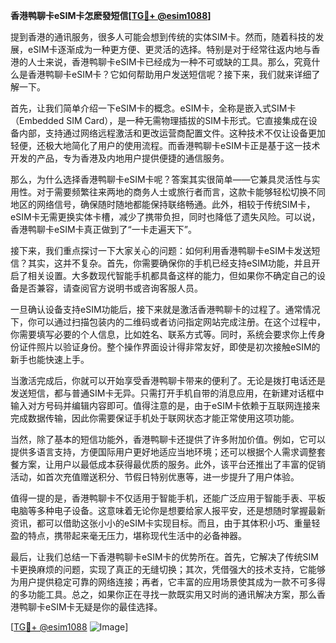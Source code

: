 **香港鸭聊卡eSIM卡怎麽發短信[[TG💪+ @esim1088](https://t.me/s/esim1088)]**

提到香港的通讯服务，很多人可能会想到传统的实体SIM卡。然而，随着科技的发展，eSIM卡逐渐成为一种更方便、更灵活的选择。特别是对于经常往返内地与香港的人士来说，香港鸭聊卡eSIM卡已经成为一种不可或缺的工具。那么，究竟什么是香港鸭聊卡eSIM卡？它如何帮助用户发送短信呢？接下来，我们就来详细了解一下。

首先，让我们简单介绍一下eSIM卡的概念。eSIM卡，全称是嵌入式SIM卡（Embedded SIM Card），是一种无需物理插拔的SIM卡形式。它直接集成在设备内部，支持通过网络远程激活和更改运营商配置文件。这种技术不仅让设备更加轻便，还极大地简化了用户的使用流程。而香港鸭聊卡eSIM卡正是基于这一技术开发的产品，专为香港及内地用户提供便捷的通信服务。

那么，为什么选择香港鸭聊卡eSIM卡呢？答案其实很简单——它兼具灵活性与实用性。对于需要频繁往来两地的商务人士或旅行者而言，这款卡能够轻松切换不同地区的网络信号，确保随时随地都能保持联络畅通。此外，相较于传统SIM卡，eSIM卡无需更换实体卡槽，减少了携带负担，同时也降低了遗失风险。可以说，香港鸭聊卡eSIM卡真正做到了“一卡走遍天下”。

接下来，我们重点探讨一下大家关心的问题：如何利用香港鸭聊卡eSIM卡发送短信？其实，这并不复杂。首先，你需要确保你的手机已经支持eSIM功能，并且开启了相关设置。大多数现代智能手机都具备这样的能力，但如果你不确定自己的设备是否兼容，请查阅官方说明书或咨询客服人员。

一旦确认设备支持eSIM功能后，接下来就是激活香港鸭聊卡的过程了。通常情况下，你可以通过扫描包装内的二维码或者访问指定网站完成注册。在这个过程中，你需要填写必要的个人信息，比如姓名、联系方式等。同时，系统会要求你上传身份证件照片以验证身份。整个操作界面设计得非常友好，即使是初次接触eSIM的新手也能快速上手。

当激活完成后，你就可以开始享受香港鸭聊卡带来的便利了。无论是拨打电话还是发送短信，都与普通SIM卡无异。只需打开手机自带的消息应用，在新建对话框中输入对方号码并编辑内容即可。值得注意的是，由于eSIM卡依赖于互联网连接来完成数据传输，因此你需要保证手机处于联网状态才能正常使用这项功能。

当然，除了基本的短信功能外，香港鸭聊卡还提供了许多附加价值。例如，它可以提供多语言支持，方便国际用户更好地适应当地环境；还可以根据个人需求调整套餐方案，让用户以最低成本获得最优质的服务。此外，该平台还推出了丰富的促销活动，如首次充值赠送积分、节假日特别优惠等，进一步提升了用户体验。

值得一提的是，香港鸭聊卡不仅适用于智能手机，还能广泛应用于智能手表、平板电脑等多种电子设备。这意味着无论你是想要给家人报平安，还是想随时掌握最新资讯，都可以借助这张小小的eSIM卡实现目标。而且，由于其体积小巧、重量轻盈的特点，携带起来毫无压力，堪称现代生活中的必备神器。

最后，让我们总结一下香港鸭聊卡eSIM卡的优势所在。首先，它解决了传统SIM卡更换麻烦的问题，实现了真正的无缝切换；其次，凭借强大的技术支持，它能够为用户提供稳定可靠的网络连接；再者，它丰富的应用场景使其成为一款不可多得的多功能工具。总之，如果你正在寻找一款既实用又时尚的通讯解决方案，那么香港鸭聊卡eSIM卡无疑是你的最佳选择。

[[TG💪+ @esim1088](https://t.me/s/esim1088) ![Image](https://i.postimg.cc/4NQfJmqS/Snipaste-2025-05-13-00-14-12.png)]